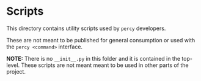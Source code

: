 # Scripts

This directory contains utility scripts used by `percy` developers.

These are not meant to be published for general consumption or used with the `percy <command>` interface.

**NOTE:** There is no `__init__.py` in this folder and it is contained in the top-level. These scripts are not meant
meant to be used in other parts of the project.
